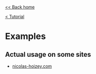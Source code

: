 [<< Back home](/images-responsiver/#documentation)

[< Tutorial](/images-responsiver/tutorial.html)

# Examples

## Actual usage on some sites

- [nicolas-hoizey.com](/images-responsiver/nicolashoizeycom.html)
